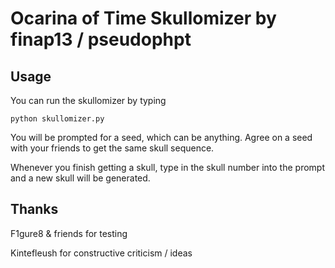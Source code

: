 # Ocarina of Time Skullomizer by finap13 / pseudophpt
## Usage
You can run the skullomizer by typing 

``` python skullomizer.py ```

You will be prompted for a seed, which can be anything. Agree on a seed with your friends to get the same skull sequence.

Whenever you finish getting a skull, type in the skull number into the prompt and a new skull will be generated.

## Thanks
F1gure8 & friends for testing

Kintefleush for constructive criticism / ideas
